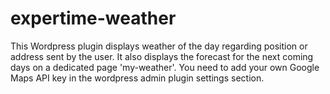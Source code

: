 # expertime-weather
 This Wordpress plugin displays weather of the day regarding position or address sent by the user. It also displays the forecast for the next coming days on a dedicated page 'my-weather'.
 You need to add your own Google Maps API key in the wordpress admin plugin settings section.
